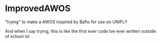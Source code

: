 # ImprovedAWOS
"trying" to make a AWOS inspired by Bafio for use on UNIFLY

And when I say trying, this is like the first ever code Ive ever written outside of school lol
